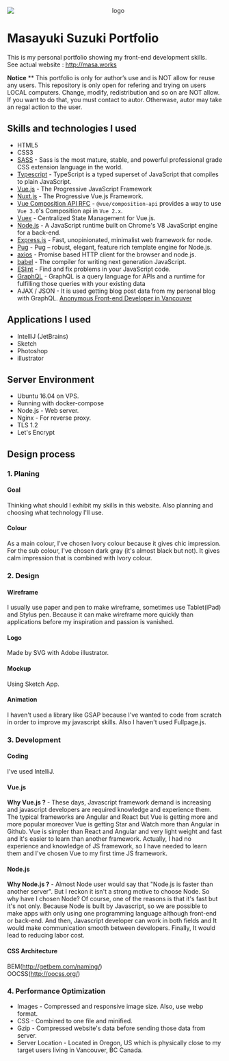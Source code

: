 <p align="center">
  <img src="https://masa.works/dist/img/mainLogo.svg" alt="logo" style="display:block; margin: auto;">
</p>

# Masayuki Suzuki Portfolio
This is my personal portfolio showing my front-end development skills.   
See actual website : <http://masa.works>

**Notice**
** This portfolio is only for author’s use and is NOT allow for reuse any users. This repository is only open for refering and trying on users LOCAL computers. Change, modify, redistribution and so on are NOT allow. If you want to do that, you must contact to autor. Otherwase, autor may take an regal action to the user.

## Skills and technologies I used
* HTML5
* CSS3
* [SASS](https://sass-lang.com/) - Sass is the most mature, stable, and powerful professional grade CSS extension language in the world.
* [Typescript](https://typesciptlang.org) - TypeScript is a typed superset of JavaScript that compiles to plain JavaScript.
* [Vue.js](https://vuejs.org/) - The Progressive JavaScript Framework
* [Nuxt.js](https://nuxtjs.org/) - The Progressive Vue.js Framework.
* [Vue Composition API RFC](https://composition-api.vuejs.org/) - `@vue/composition-api` provides a way to use `Vue 3.0`'s Composition api in `Vue 2.x`.
* [Vuex](https://vuex.vuejs.org/) - Centralized State Management for Vue.js.
* [Node.js](https://nodejs.org/ja/) - A JavaScript runtime built on Chrome's V8 JavaScript engine for a back-end.
* [Express.js](https://expressjs.com/) - Fast, unopinionated, minimalist web framework for node.
* [Pug](https://github.com/pugjs/pug) - Pug – robust, elegant, feature rich template engine for Node.js.
* [axios](https://github.com/mzabriskie/axios) - Promise based HTTP client for the browser and node.js.
* [babel](https://babeljs.io/) - The compiler for writing next generation JavaScript.
* [ESlint](https://eslint.org/) - Find and fix problems in your JavaScript code.
* [GraphQL](https://graphql.org/) - GraphQL is a query language for APIs and a runtime for fulfilling those queries with your existing data
* AJAX / JSON - It is used getting blog post data from my personal blog with GraphQL.
 [Anonymous Front-end Developer in Vancouver](https://anonymous-frontend.dev/)

## Applications I used
* IntelliJ (JetBrains)
* Sketch
* Photoshop
* illustrator

## Server Environment
* Ubuntu 16.04 on VPS.
* Running with docker-compose
* Node.js - Web server.
* Nginx - For reverse proxy.
* TLS 1.2
* Let's Encrypt

## Design process
### 1. Planing
#### Goal
Thinking what should I exhibit my skills in this website. Also planning and choosing what technology I'll use.
#### Colour
As a main colour, I've  chosen Ivory colour because it gives chic impression. For the sub colour, I've chosen dark gray (it's almost black but not). It gives calm impression that is combined with Ivory colour.

### 2. Design
#### Wireframe
I usually use paper and pen to make wireframe, sometimes use Tablet(iPad) and Stylus pen. Because it can make wireframe more quickly than applications before my inspiration and passion is vanished.
#### Logo
Made by SVG with Adobe illustrator.
#### Mockup
Using Sketch App.
#### Animation
I haven't used a library like GSAP because I've wanted to code from scratch in order to improve my javascript skills. Also I haven't used Fullpage.js.
  
### 3. Development
#### Coding
I've used IntelliJ.
#### Vue.js
**Why Vue.js ?** - These days, Javascript framework demand is increasing and javascript developers are required knowledge and experience them. 
The typical frameworks are Angular and React but Vue is getting more and more popular moreover Vue is getting Star and Watch more than Angular in Github. Vue is simpler than React and Angular and very light weight and fast and it's easier to learn than another framework. Actually, I had no experience and knowledge of JS framework, so I have needed to learn them and I've chosen Vue to my first time JS framework. 
#### Node.js
**Why Node.js ?** - Almost Node user would say that "Node.js is faster than another server". But I reckon it isn't a strong motive to choose Node. So why have I chosen Node? Of course, one of the reasons is that it's fast but it's not only. Because Node is built by Javascript, so we are possible to make apps with only using one programming language although front-end or back-end. And then, Javascript developer can work in both fields and It would make communication smooth between developers. Finally, It would lead to reducing labor cost.

#### CSS Architecture
BEM(<http://getbem.com/naming/>)  
OOCSS(<http://oocss.org/>)
  
### 4. Performance Optimization
* Images - Compressed and responsive image size. Also, use webp format.
* CSS - Combined to one file and minified.
* Gzip - Compressed website's data before sending those data from server.
* Server Location - Located in Oregon, US which is physically close to my target users living in Vancouver, BC Canada.
